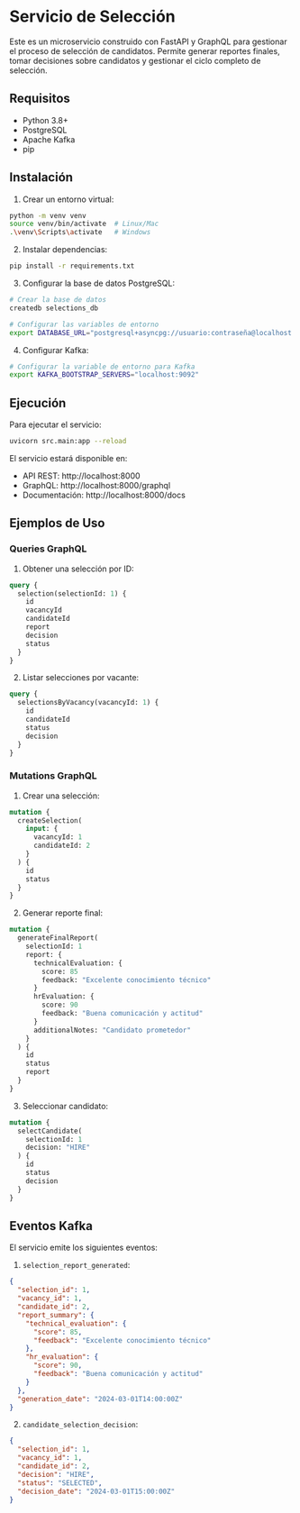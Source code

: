 # Servicio de Selección

Este es un microservicio construido con FastAPI y GraphQL para gestionar el proceso de selección de candidatos. Permite generar reportes finales, tomar decisiones sobre candidatos y gestionar el ciclo completo de selección.

## Requisitos

- Python 3.8+
- PostgreSQL
- Apache Kafka
- pip

## Instalación

1. Crear un entorno virtual:
```bash
python -m venv venv
source venv/bin/activate  # Linux/Mac
.\venv\Scripts\activate   # Windows
```

2. Instalar dependencias:
```bash
pip install -r requirements.txt
```

3. Configurar la base de datos PostgreSQL:
```bash
# Crear la base de datos
createdb selections_db

# Configurar las variables de entorno
export DATABASE_URL="postgresql+asyncpg://usuario:contraseña@localhost:5432/selections_db"
```

4. Configurar Kafka:
```bash
# Configurar la variable de entorno para Kafka
export KAFKA_BOOTSTRAP_SERVERS="localhost:9092"
```

## Ejecución

Para ejecutar el servicio:

```bash
uvicorn src.main:app --reload
```

El servicio estará disponible en:
- API REST: http://localhost:8000
- GraphQL: http://localhost:8000/graphql
- Documentación: http://localhost:8000/docs

## Ejemplos de Uso

### Queries GraphQL

1. Obtener una selección por ID:
```graphql
query {
  selection(selectionId: 1) {
    id
    vacancyId
    candidateId
    report
    decision
    status
  }
}
```

2. Listar selecciones por vacante:
```graphql
query {
  selectionsByVacancy(vacancyId: 1) {
    id
    candidateId
    status
    decision
  }
}
```

### Mutations GraphQL

1. Crear una selección:
```graphql
mutation {
  createSelection(
    input: {
      vacancyId: 1
      candidateId: 2
    }
  ) {
    id
    status
  }
}
```

2. Generar reporte final:
```graphql
mutation {
  generateFinalReport(
    selectionId: 1
    report: {
      technicalEvaluation: {
        score: 85
        feedback: "Excelente conocimiento técnico"
      }
      hrEvaluation: {
        score: 90
        feedback: "Buena comunicación y actitud"
      }
      additionalNotes: "Candidato prometedor"
    }
  ) {
    id
    status
    report
  }
}
```

3. Seleccionar candidato:
```graphql
mutation {
  selectCandidate(
    selectionId: 1
    decision: "HIRE"
  ) {
    id
    status
    decision
  }
}
```

## Eventos Kafka

El servicio emite los siguientes eventos:

1. `selection_report_generated`:
```json
{
  "selection_id": 1,
  "vacancy_id": 1,
  "candidate_id": 2,
  "report_summary": {
    "technical_evaluation": {
      "score": 85,
      "feedback": "Excelente conocimiento técnico"
    },
    "hr_evaluation": {
      "score": 90,
      "feedback": "Buena comunicación y actitud"
    }
  },
  "generation_date": "2024-03-01T14:00:00Z"
}
```

2. `candidate_selection_decision`:
```json
{
  "selection_id": 1,
  "vacancy_id": 1,
  "candidate_id": 2,
  "decision": "HIRE",
  "status": "SELECTED",
  "decision_date": "2024-03-01T15:00:00Z"
} 